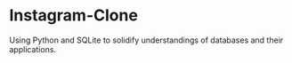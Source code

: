 # Instagram-Clone

Using Python and SQLite to solidify understandings of databases and their applications. 
